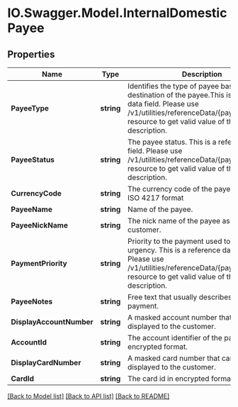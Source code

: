 # IO.Swagger.Model.InternalDomesticPayee
## Properties

Name | Type | Description | Notes
------------ | ------------- | ------------- | -------------
**PayeeType** | **string** | Identifies the type of payee based on the destination of the payee.This is a reference data field. Please use /v1/utilities/referenceData/{payeeType} resource to get valid value of this field with description. | 
**PayeeStatus** | **string** | The payee status. This is a reference data field. Please use /v1/utilities/referenceData/{payeeStatus} resource to get valid value of this field with description. | [optional] 
**CurrencyCode** | **string** | The currency code of the payee account in ISO 4217 format | [optional] 
**PayeeName** | **string** | Name of the payee. | 
**PayeeNickName** | **string** | The nick name of the payee assigned by the customer. | 
**PaymentPriority** | **string** | Priority to the payment used to identify urgency. This is a reference data field. Please use /v1/utilities/referenceData/{paymentPriority} resource to get valid value of this field with description. | [optional] 
**PayeeNotes** | **string** | Free text that usually describes purpose of payment. | 
**DisplayAccountNumber** | **string** | A masked account number that can be displayed to the customer. | [optional] 
**AccountId** | **string** | The account identifier of the payee in encrypted format. | [optional] 
**DisplayCardNumber** | **string** | A masked card number that can be displayed to the customer. | [optional] 
**CardId** | **string** | The card id  in encrypted format | [optional] 

[[Back to Model list]](../README.md#documentation-for-models) [[Back to API list]](../README.md#documentation-for-api-endpoints) [[Back to README]](../README.md)

